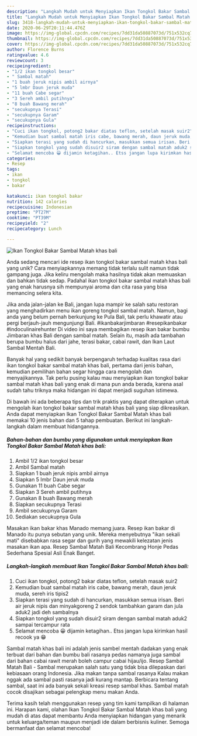 ```yaml
---
description: "Langkah Mudah untuk Menyiapkan Ikan Tongkol Bakar Sambal Matah khas bali, Lezat Sekali"
title: "Langkah Mudah untuk Menyiapkan Ikan Tongkol Bakar Sambal Matah khas bali, Lezat Sekali"
slug: 3418-langkah-mudah-untuk-menyiapkan-ikan-tongkol-bakar-sambal-matah-khas-bali-lezat-sekali
date: 2020-06-29T20:11:44.476Z
image: https://img-global.cpcdn.com/recipes/7dd31da50887073d/751x532cq70/ikan-tongkol-bakar-sambal-matah-khas-bali-foto-resep-utama.jpg
thumbnail: https://img-global.cpcdn.com/recipes/7dd31da50887073d/751x532cq70/ikan-tongkol-bakar-sambal-matah-khas-bali-foto-resep-utama.jpg
cover: https://img-global.cpcdn.com/recipes/7dd31da50887073d/751x532cq70/ikan-tongkol-bakar-sambal-matah-khas-bali-foto-resep-utama.jpg
author: Florence Burns
ratingvalue: 4.6
reviewcount: 3
recipeingredient:
- "1/2 ikan tongkol besar"
- " Sambal matah"
- "1 buah jeruk nipis ambil airnya"
- "5 lmbr Daun jeruk muda"
- "11 buah Cabe segar"
- "3 Sereh ambil putihnya"
- "8 buah Bawang merah"
- "secukupnya Terasi"
- "secukupnya Garam"
- "secukupnya Gula"
recipeinstructions:
- "Cuci ikan tongkol, potong2 bakar diatas teflon, setelah masak suir2"
- "Kemudian buat sambal matah iris cabe, bawang merah, daun jeruk muda, sereh iris tipis2"
- "Siapkan terasi yang sudah di hancurkan, masukkan semua irisan. Beri air jeruk nipis dan minyakgoreng 2 sendok tambahkan garam dan jula aduk2 jadi deh sambalnya"
- "Siapkan tongkol yang sudah disuir2 siram dengan sambal matah aduk2 sampai tercampur rata"
- "Selamat mencoba 😀 dijamin ketagihan.. Etss jangan lupa kirimkan hasil recook ya 😁"
categories:
- Resep
tags:
- ikan
- tongkol
- bakar

katakunci: ikan tongkol bakar 
nutrition: 142 calories
recipecuisine: Indonesian
preptime: "PT27M"
cooktime: "PT39M"
recipeyield: "2"
recipecategory: Lunch

---
```



![Ikan Tongkol Bakar Sambal Matah khas bali](https://img-global.cpcdn.com/recipes/7dd31da50887073d/751x532cq70/ikan-tongkol-bakar-sambal-matah-khas-bali-foto-resep-utama.jpg)

Anda sedang mencari ide resep ikan tongkol bakar sambal matah khas bali yang unik? Cara menyiapkannya memang tidak terlalu sulit namun tidak gampang juga. Jika keliru mengolah maka hasilnya tidak akan memuaskan dan bahkan tidak sedap. Padahal ikan tongkol bakar sambal matah khas bali yang enak harusnya sih mempunyai aroma dan cita rasa yang bisa memancing selera kita.

Jika anda jalan-jalan ke Bali, jangan lupa mampir ke salah satu restoran yang menghadirkan menu ikan goreng tongkol sambal matah. Namun, bagi anda yang belum pernah berkunjung ke Pula Bali, tak perlu khawatir atau pergi berjauh-jauh mengunjungi Bali. #ikanbakarjimbaran #resepikanbakar #indoculinairehunter Di video ini saya membagikan resep ikan bakar bumbu Jimbaran khas Bali dengan sambal matah. Selain itu, masih ada tambahan berupa bumbu halus dari jahe, terasi bakar, cabai rawit, dan Ikan Laut Sambal Mentah Bali.

Banyak hal yang sedikit banyak berpengaruh terhadap kualitas rasa dari ikan tongkol bakar sambal matah khas bali, pertama dari jenis bahan, kemudian pemilihan bahan segar hingga cara mengolah dan menyajikannya. Tak perlu pusing kalau mau menyiapkan ikan tongkol bakar sambal matah khas bali yang enak di mana pun anda berada, karena asal sudah tahu triknya maka hidangan ini dapat menjadi suguhan istimewa.


Di bawah ini ada beberapa tips dan trik praktis yang dapat diterapkan untuk mengolah ikan tongkol bakar sambal matah khas bali yang siap dikreasikan. Anda dapat menyiapkan Ikan Tongkol Bakar Sambal Matah khas bali memakai 10 jenis bahan dan 5 tahap pembuatan. Berikut ini langkah-langkah dalam membuat hidangannya.

<!--inarticleads1-->

##### Bahan-bahan dan bumbu yang digunakan untuk menyiapkan Ikan Tongkol Bakar Sambal Matah khas bali:

1. Ambil 1/2 ikan tongkol besar
1. Ambil  Sambal matah
1. Siapkan 1 buah jeruk nipis ambil airnya
1. Siapkan 5 lmbr Daun jeruk muda
1. Gunakan 11 buah Cabe segar
1. Siapkan 3 Sereh ambil putihnya
1. Gunakan 8 buah Bawang merah
1. Siapkan secukupnya Terasi
1. Ambil secukupnya Garam
1. Sediakan secukupnya Gula


Masakan ikan bakar khas Manado memang juara. Resep ikan bakar di Manado itu punya sebutan yang unik. Mereka menyebutnya &#34;ikan sekali mati&#34; disebabkan rasa segar dan gurih yang mewakili kelezatan jenis masakan ikan apa. Resep Sambal Matah Bali Kecombrang Honje Pedas Sederhana Spesial Asli Enak Banget. 

<!--inarticleads2-->

##### Langkah-langkah membuat Ikan Tongkol Bakar Sambal Matah khas bali:

1. Cuci ikan tongkol, potong2 bakar diatas teflon, setelah masak suir2
1. Kemudian buat sambal matah iris cabe, bawang merah, daun jeruk muda, sereh iris tipis2
1. Siapkan terasi yang sudah di hancurkan, masukkan semua irisan. Beri air jeruk nipis dan minyakgoreng 2 sendok tambahkan garam dan jula aduk2 jadi deh sambalnya
1. Siapkan tongkol yang sudah disuir2 siram dengan sambal matah aduk2 sampai tercampur rata
1. Selamat mencoba 😀 dijamin ketagihan.. Etss jangan lupa kirimkan hasil recook ya 😁


Sambal matah khas bali ini adalah jenis sambel mentah dadakan yang enak terbuat dari bahan dan bumbu bali rasanya pedas namanya juga sambal dari bahan cabai rawit merah boleh campur cabai hijau/ijo. Resep Sambal Matah Bali - Sambal merupakan salah satu yang tidak bisa dilepaskan dari kebiasaan orang Indonesia. Jika makan tanpa sambal rasanya Kalau makan nggak ada sambal pasti rasanya jadi kurang mantap. Berbicara tentang sambal, saat ini ada banyak sekali kreasi resep sambal khas. Sambal matah cocok disajikan sebagai pelengkap menu makan Anda. 

Terima kasih telah menggunakan resep yang tim kami tampilkan di halaman ini. Harapan kami, olahan Ikan Tongkol Bakar Sambal Matah khas bali yang mudah di atas dapat membantu Anda menyiapkan hidangan yang menarik untuk keluarga/teman maupun menjadi ide dalam berbisnis kuliner. Semoga bermanfaat dan selamat mencoba!
